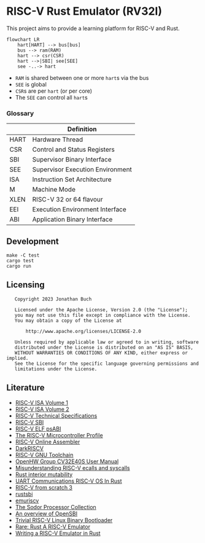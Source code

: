 # RISC-V Rust Emulator (RV32I)

This project aims to provide a learning platform for RISC-V and Rust.

```mermaid
flowchart LR
    hart[HART] --> bus[bus]
    bus --> ram(RAM)
    hart --> csr(CSR)
    hart -->|SBI| see[SEE]
    see -..-> hart
```

* `RAM` is shared between one or more `hart`s via the bus
* `SEE` is global
* `CSR`s are per `hart` (or per core)
* The `SEE` can control all `hart`s

### Glossary

|      | Definition                       |
|------|----------------------------------|
| HART | Hardware Thread                  |
| CSR  | Control and Status Registers     |
| SBI  | Supervisor Binary Interface      |
| SEE  | Supervisor Execution Environment |
| ISA  | Instruction Set Architecture     |
| M    | Machine Mode                     |
| XLEN | RISC-V 32 or 64 flavour          |
| EEI  | Execution Environment Interface  |
| ABI  | Application Binary Interface     |

## Development

```
make -C test
cargo test
cargo run
```

## Licensing

```
   Copyright 2023 Jonathan Buch

   Licensed under the Apache License, Version 2.0 (the "License");
   you may not use this file except in compliance with the License.
   You may obtain a copy of the License at

       http://www.apache.org/licenses/LICENSE-2.0

   Unless required by applicable law or agreed to in writing, software
   distributed under the License is distributed on an "AS IS" BASIS,
   WITHOUT WARRANTIES OR CONDITIONS OF ANY KIND, either express or implied.
   See the License for the specific language governing permissions and
   limitations under the License.
```

## Literature

* [RISC-V ISA Volume 1](https://riscv.org/technical/specifications/)
* [RISC-V ISA Volume 2](https://riscv.org/technical/specifications/)
* [RISC-V Technical Specifications](https://wiki.riscv.org/display/HOME/RISC-V+Technical+Specifications)
* [RISC-V SBI](https://github.com/riscv-non-isa/riscv-sbi-doc)
* [RISC-V ELF psABI](https://github.com/riscv-non-isa/riscv-elf-psabi-doc)
* [The RISC-V Microcontroller Profile](https://github.com/emb-riscv/specs-markdown)
* [RISC-V Online Assembler](https://riscvasm.lucasteske.dev/#)
* [DarkRISCV](https://github.com/darklife/darkriscv)
* [RISC-V GNU Toolchain](https://github.com/riscv-collab/riscv-gnu-toolchain)
* [OpenHW Group CV32E40S User Manual](https://docs.openhwgroup.org/projects/cv32e40s-user-manual/en/latest/index.html)
* [Misunderstanding RISC-V ecalls and syscalls](https://jborza.com/emulation/2021/04/22/ecalls-and-syscalls.html)
* [Rust interior mutability](https://doc.rust-lang.org/book/ch16-03-shared-state.html)
* [UART Communications RISC-V OS In Rust](https://osblog.stephenmarz.com/ch2.html)
* [RISC-V from scratch 3](https://twilco.github.io/riscv-from-scratch/2019/07/08/riscv-from-scratch-3.html)
* [rustsbi](https://docs.rs/rustsbi/latest/rustsbi/)
* [emuriscv](https://github.com/jborza/emuriscv)
* [The Sodor Processor Collection](https://github.com/ucb-bar/riscv-sodor)
* [An overview of OpenSBI](https://www.thegoodpenguin.co.uk/blog/an-overview-of-opensbi/)
* [Trivial RISC-V Linux Binary Bootloader](https://github.com/ultraembedded/riscv-linux-boot)
* [Rare: Rust A RISC-V Emulator](https://siriusdemon.github.io/Rare/v3-CSR.html)
* [Writing a RISC-V Emulator in Rust](https://book.rvemu.app/index.html)
